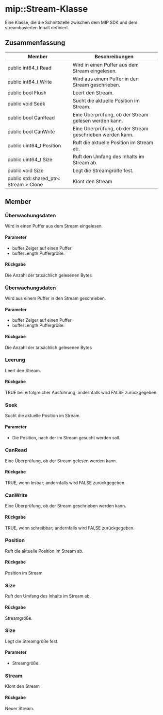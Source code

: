 # <a name="class-mipstream"></a>mip::Stream-Klasse 
Eine Klasse, die die Schnittstelle zwischen dem MIP SDK und dem streambasierten Inhalt definiert.
## <a name="summary"></a>Zusammenfassung
 Member                        | Beschreibungen                                
--------------------------------|---------------------------------------------
public int64_t Read | Wird in einen Puffer aus dem Stream eingelesen.
public int64_t Write | Wird aus einem Puffer in den Stream geschrieben.
public bool Flush | Leert den Stream.
public void Seek | Sucht die aktuelle Position im Stream.
public bool CanRead | Eine Überprüfung, ob der Stream gelesen werden kann.
public bool CanWrite | Eine Überprüfung, ob der Stream geschrieben werden kann.
public uint64_t Position | Ruft die aktuelle Position im Stream ab.
public uint64_t Size | Ruft den Umfang des Inhalts im Stream ab.
public void Size | Legt die Streamgröße fest.
public std::shared_ptr< Stream > Clone | Klont den Stream
## <a name="members"></a>Member
### <a name="read"></a>Überwachungsdaten
Wird in einen Puffer aus dem Stream eingelesen.
#### <a name="parameters"></a>Parameter
* buffer Zeiger auf einen Puffer 
* bufferLength Puffergröße. 
#### <a name="returns"></a>Rückgabe
Die Anzahl der tatsächlich gelesenen Bytes
### <a name="write"></a>Überwachungsdaten
Wird aus einem Puffer in den Stream geschrieben.
#### <a name="parameters"></a>Parameter
* buffer Zeiger auf einen Puffer 
* bufferLength Puffergröße. 
#### <a name="returns"></a>Rückgabe
Die Anzahl der tatsächlich gelesenen Bytes
### <a name="flush"></a>Leerung
Leert den Stream.
#### <a name="returns"></a>Rückgabe
TRUE bei erfolgreicher Ausführung; andernfalls wird FALSE zurückgegeben.
### <a name="seek"></a>Seek
Sucht die aktuelle Position im Stream.
#### <a name="parameters"></a>Parameter
* Die Position, nach der im Stream gesucht werden soll.
### <a name="canread"></a>CanRead
Eine Überprüfung, ob der Stream gelesen werden kann.
#### <a name="returns"></a>Rückgabe
TRUE, wenn lesbar; andernfalls wird FALSE zurückgegeben.
### <a name="canwrite"></a>CanWrite
Eine Überprüfung, ob der Stream geschrieben werden kann.
#### <a name="returns"></a>Rückgabe
TRUE, wenn schreibbar; andernfalls wird FALSE zurückgegeben.
### <a name="position"></a>Position
Ruft die aktuelle Position im Stream ab.
#### <a name="returns"></a>Rückgabe
Position im Stream
### <a name="size"></a>Size
Ruft den Umfang des Inhalts im Stream ab.
#### <a name="returns"></a>Rückgabe
Streamgröße.
### <a name="size"></a>Size
Legt die Streamgröße fest.
#### <a name="parameters"></a>Parameter
* Streamgröße.
### <a name="stream"></a>Stream
Klont den Stream
#### <a name="returns"></a>Rückgabe
Neuer Stream.